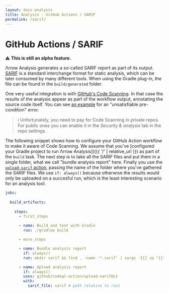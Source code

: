```yaml
---
layout: docs-analysis
title: Analysis - GitHub Actions / SARIF
permalink: /sarif/
---
```


# GitHub Actions / SARIF

⚠️ **This is still an alpha feature.**

Λrrow Analysis generates a so-called SARIF report as part of its output. [SARIF](https://sarifweb.azurewebsites.net/) is a standard interchange format for static analysis, which can be later consumed by many different tools. When using the Gradle plug-in, the file can be found in the `build/generated` folder.

One very useful integration is with [GitHub's Code Scanning](https://docs.github.com/en/code-security/code-scanning/integrating-with-code-scanning/about-integration-with-code-scanning). In that case the results of the analysis appear as part of the workflow output, annotating the source code itself. You can see [an example](https://github.com/arrow-kt/backend-arrow-example/pull/6/checks?check_run_id=4497725364) for an "unsatisfiable pre-condition" error.

> ℹ️ Unfortunately, you need to pay for Code Scanning in private repos. For public ones you can enable it in the _Security & analysis_ tab in the repo settings.

The following snippet shows how to configure your GitHub Action workflow to make it aware of Code Scanning. We assume that you've [configured your Gradle project to run Λrrow Analysis](({{ '/' | relative_url }}) as part of the `build` task. The next step is to take all the SARIF files and put them in a single folder, what we call "bundle analysis report" here. Finally you use the [`upload-sarif` action](https://docs.github.com/en/code-security/code-scanning/integrating-with-code-scanning/uploading-a-sarif-file-to-github), passing the name of the folder where you've gathered the SARIF files. We use `if: always()` because otherwise the results would only be uploaded on a succesful run, which is the least interesting scenario for an analysis tool.

```yaml
jobs:
  
  build_artifacts:
    
    steps:
      - first_steps
      
      - name: Build and test with Gradle
        run: ./gradlew build

      - more_steps

      - name: Bundle analysis report
        if: always()
        run: mkdir sarif && find . -name '*.sarif' | xargs -I{} cp "{}" ./sarif/

      - name: Upload analysis report
        if: always()
        uses: github/codeql-action/upload-sarif@v1
        with:
          sarif_file: sarif # path relative to root
```